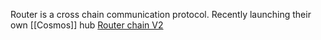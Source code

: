 Router is a cross chain communication protocol. Recently launching their own [[Cosmos]] hub [Router chain V2](https://global-uploads.webflow.com/61d1382fe0e915f2953f9500/63ecc619fa7285237ea184f3_Router%20Chain%20Whitepaper.pdf)

